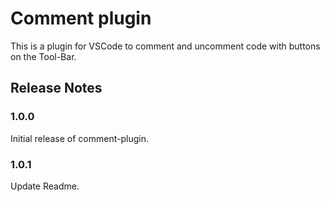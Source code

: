 # Comment plugin

This is a plugin for VSCode to comment and uncomment code with buttons on the Tool-Bar.

## Release Notes

### 1.0.0

Initial release of comment-plugin.

### 1.0.1

Update Readme.
